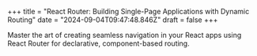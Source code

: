 +++
title = "React Router: Building Single-Page Applications with Dynamic Routing"
date = "2024-09-04T09:47:48.846Z"
draft = false
+++

Master the art of creating seamless navigation in your React apps using React Router for declarative, component-based routing.
        